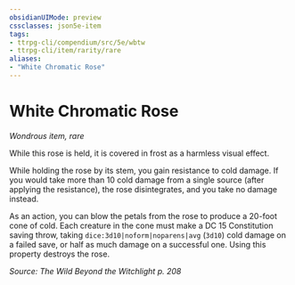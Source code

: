```yaml
---
obsidianUIMode: preview
cssclasses: json5e-item
tags:
- ttrpg-cli/compendium/src/5e/wbtw
- ttrpg-cli/item/rarity/rare
aliases: 
- "White Chromatic Rose"
---
```

# White Chromatic Rose
*Wondrous item, rare*  



While this rose is held, it is covered in frost as a harmless visual effect.

While holding the rose by its stem, you gain resistance to cold damage. If you would take more than 10 cold damage from a single source (after applying the resistance), the rose disintegrates, and you take no damage instead.

As an action, you can blow the petals from the rose to produce a 20-foot cone of cold. Each creature in the cone must make a DC 15 Constitution saving throw, taking `dice:3d10|noform|noparens|avg` (`3d10`) cold damage on a failed save, or half as much damage on a successful one. Using this property destroys the rose.

*Source: The Wild Beyond the Witchlight p. 208*